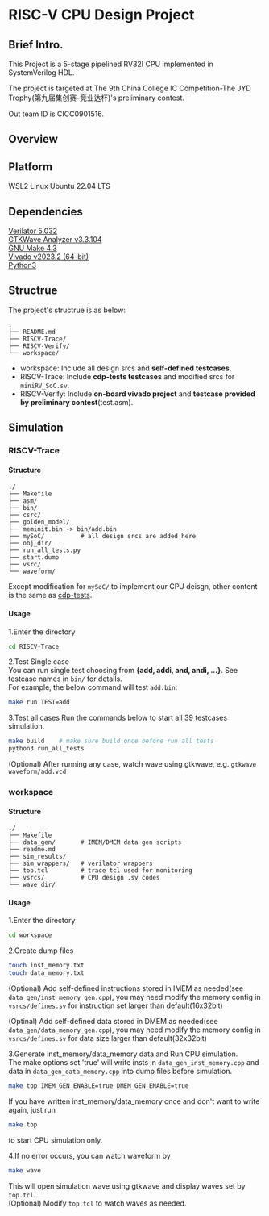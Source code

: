 # RISC-V CPU Design Project
## Brief Intro.
This Project is a 5-stage pipelined RV32I CPU implemented in SystemVerilog HDL.

The project is targeted at The 9th China College IC Competition-The JYD Trophy(第九届集创赛-竞业达杯)'s preliminary contest.

Out team ID is CICC0901516.

## Overview
## Platform
WSL2 Linux Ubuntu 22.04 LTS
## Dependencies
[Verilator 5.032](https://github.com/verilator/verilator)  
[GTKWave Analyzer v3.3.104](https://gtkwave.sourceforge.net/)  
[GNU Make 4.3](https://www.gnu.org/software/make/)  
[Vivado v2023.2 (64-bit)](https://china.xilinx.com/support/download/index.html/content/xilinx/zh/downloadNav/vivado-design-tools.html)  
[Python3](https://www.python.org/downloads/)

## Structrue
The project's structrue is as below:
```
.
├── README.md
├── RISCV-Trace/
├── RISCV-Verify/
└── workspace/
```
- workspace: Include all design srcs and **self-defined testcases**.  
- RISCV-Trace: Include **cdp-tests testcases** and modified srcs for ```miniRV_SoC.sv```.
- RISCV-Verify: Include **on-board vivado project** and **testcase provided by preliminary contest**(test.asm).

## Simulation
### RISCV-Trace
#### Structure
```
./
├── Makefile
├── asm/
├── bin/
├── csrc/
├── golden_model/
├── meminit.bin -> bin/add.bin
├── mySoC/          # all design srcs are added here
├── obj_dir/
├── run_all_tests.py
├── start.dump
├── vsrc/
└── waveform/
```
Except modification for ```mySoC/``` to implement our CPU deisgn, other content is the same as [cdp-tests](https://gitee.com/hitsz-cslab/cdp-tests).
#### Usage
1.Enter the directory
```bash
cd RISCV-Trace
```
2.Test Single case  
You can run single test choosing from **{add, addi, and, andi, ...}**. See testcase names in ```bin/``` for details.  
For example, the below command will test ```add.bin```:
```bash
make run TEST=add
```

3.Test all cases
Run the commands below to start all 39 testcases simulation.
```bash
make build    # make sure build once before run all tests
python3 run_all_tests
```

(Optional) After running any case, watch wave using gtkwave, e.g. ```gtkwave waveform/add.vcd```


### workspace
#### Structure
```
./
├── Makefile
├── data_gen/       # IMEM/DMEM data gen scripts
├── readme.md
├── sim_results/
├── sim_wrappers/   # verilator wrappers
├── top.tcl         # trace tcl used for monitoring
├── vsrcs/          # CPU design .sv codes
└── wave_dir/
```

#### Usage
1.Enter the directory  
```bash
cd workspace
```

2.Create dump files
```bash
touch inst_memory.txt
touch data_memory.txt
```

(Optional) Add self-defined instructions stored in IMEM as needed(see ```data_gen/inst_memory_gen.cpp```), you may need modify the memory config in ```vsrcs/defines.sv``` for instruction set larger than default(16x32bit)

(Optinal) Add self-defined data stored in DMEM as needed(see ```data_gen/data_memory_gen.cpp```), you may need modify the memory config in ```vsrcs/defines.sv``` for data size larger than default(32x32bit)

3.Generate inst_memory/data_memory data and Run CPU simulation.  
The make options set 'true' will write insts in ```data_gen_inst_memory.cpp``` and data in ```data_gen_data_memory.cpp``` into dump files before simulation.
```bash
make top IMEM_GEN_ENABLE=true DMEM_GEN_ENABLE=true
```

If you have written inst_memory/data_memory once and don't want to write again, just run 
```bash
make top
```
to start CPU simulation only.

4.If no error occurs, you can watch waveform by
```bash
make wave
```
This will open simulation wave using gtkwave and display waves set by ```top.tcl```.  
(Optional) Modify ```top.tcl``` to watch waves as needed.
